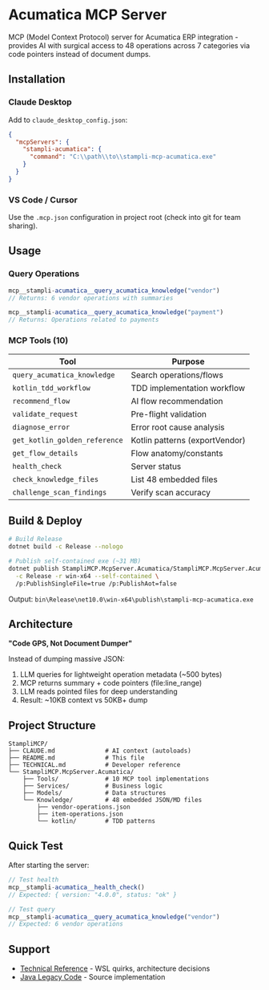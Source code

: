 # Acumatica MCP Server

MCP (Model Context Protocol) server for Acumatica ERP integration - provides AI with surgical access to 48 operations across 7 categories via code pointers instead of document dumps.

## Installation

### Claude Desktop

Add to `claude_desktop_config.json`:
```json
{
  "mcpServers": {
    "stampli-acumatica": {
      "command": "C:\\path\\to\\stampli-mcp-acumatica.exe"
    }
  }
}
```

### VS Code / Cursor

Use the `.mcp.json` configuration in project root (check into git for team sharing).

## Usage

### Query Operations
```typescript
mcp__stampli-acumatica__query_acumatica_knowledge("vendor")
// Returns: 6 vendor operations with summaries

mcp__stampli-acumatica__query_acumatica_knowledge("payment")
// Returns: Operations related to payments
```

### MCP Tools (10)

| Tool | Purpose |
|------|---------|
| `query_acumatica_knowledge` | Search operations/flows |
| `kotlin_tdd_workflow` | TDD implementation workflow |
| `recommend_flow` | AI flow recommendation |
| `validate_request` | Pre-flight validation |
| `diagnose_error` | Error root cause analysis |
| `get_kotlin_golden_reference` | Kotlin patterns (exportVendor) |
| `get_flow_details` | Flow anatomy/constants |
| `health_check` | Server status |
| `check_knowledge_files` | List 48 embedded files |
| `challenge_scan_findings` | Verify scan accuracy |

## Build & Deploy

```bash
# Build Release
dotnet build -c Release --nologo

# Publish self-contained exe (~31 MB)
dotnet publish StampliMCP.McpServer.Acumatica/StampliMCP.McpServer.Acumatica.csproj \
  -c Release -r win-x64 --self-contained \
  /p:PublishSingleFile=true /p:PublishAot=false
```

Output: `bin\Release\net10.0\win-x64\publish\stampli-mcp-acumatica.exe`

## Architecture

**"Code GPS, Not Document Dumper"**

Instead of dumping massive JSON:
1. LLM queries for lightweight operation metadata (~500 bytes)
2. MCP returns summary + code pointers (file:line_range)
3. LLM reads pointed files for deep understanding
4. Result: ~10KB context vs 50KB+ dump

## Project Structure

```
StampliMCP/
├── CLAUDE.md              # AI context (autoloads)
├── README.md              # This file
├── TECHNICAL.md           # Developer reference
└── StampliMCP.McpServer.Acumatica/
    ├── Tools/             # 10 MCP tool implementations
    ├── Services/          # Business logic
    ├── Models/            # Data structures
    └── Knowledge/         # 48 embedded JSON/MD files
        ├── vendor-operations.json
        ├── item-operations.json
        └── kotlin/        # TDD patterns
```

## Quick Test

After starting the server:
```javascript
// Test health
mcp__stampli-acumatica__health_check()
// Expected: { version: "4.0.0", status: "ok" }

// Test query
mcp__stampli-acumatica__query_acumatica_knowledge("vendor")
// Expected: 6 vendor operations
```

## Support

- [Technical Reference](./TECHNICAL.md) - WSL quirks, architecture decisions
- [Java Legacy Code](file:///C:/STAMPLI4/core/src/main/java/com/stampli/integration/acumatica) - Source implementation